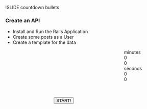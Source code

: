 !SLIDE countdown bullets

### Create an API

* Install and Run the Rails Application
* Create some posts as a User
* Create a template for the data

<div id="countdown_dashboard" style="margin-left: 372px; width: 350px; height:150px;">
  
<div class="dash minutes_dash">
<span class="dash_title">minutes</span>
<div class="digit">0</div>
<div class="digit">0</div>
</div>

<div class="dash seconds_dash">
<span class="dash_title">seconds</span>
<div class="digit">0</div>
<div class="digit">0</div>
</div>

</div>

<div style="margin: 0px auto; width: 200px;">
<button class="button" onclick="firstTimer.start();">
  START!
</button>
</div>

<script>
$(document).ready(function () {
window.firstTimer = new ExerciseTimer("#countdown_dashboard");
});
</script>